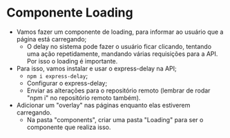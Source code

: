 # Componente Loading

- Vamos fazer um componente de loading, para informar ao usuário que a página está carregando;
  - O delay no sistema pode fazer o usuário ficar clicando, tentando uma ação repetidamente, mandando várias requisições para a API. Por isso o loading é importante.
- Para isso, vamos instalar e usar o express-delay na API;
  - `npm i express-delay`;
  - Configurar o express-delay;
  - Enviar as alterações para o repositório remoto (lembrar de rodar "npm i" no repositório remoto também).
- Adicionar um "overlay" nas páginas enquanto elas estiverem carregando.
  - Na pasta "components", criar uma pasta "Loading" para ser o componente que realiza isso.
